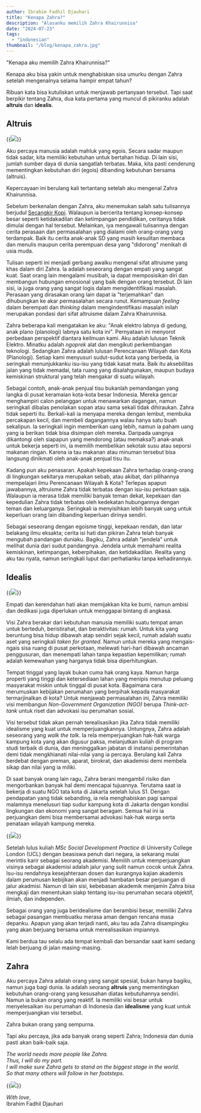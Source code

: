 ```yaml
---
author: Ibrahim Fadhil Djauhari
title: "Kenapa Zahra?"
description: "Alasanku memilih Zahra Khairunnisa"
date: "2024-07-23"
tags: 
  - "indonesian"
thumbnail: "/blog/kenapa_zahra.jpg"
---
```


"Kenapa aku memilih Zahra Khairunnisa?"

Kenapa aku bisa yakin untuk menghabiskan sisa umurku dengan Zahra setelah mengenalnya selama hampir empat tahun?

Ribuan kata bisa kutuliskan untuk menjawab pertanyaan tersebut. Tapi saat berpikir tentang Zahra, dua kata pertama yang muncul di pikiranku adalah **altruis** dan **idealis**.

## Altruis

{{<img caption="Zahra menyusuri kampung kota di Jakarta"
src="images/zahra_kampung.jpg" >}}

Aku percaya manusia adalah mahluk yang egois. Secara sadar maupun tidak sadar, kita memiliki kebutuhan untuk bertahan hidup. Di lain sisi, jumlah sumber daya di dunia sangatlah terbatas. Maka, kita pasti cenderung mementingkan kebutuhan diri (egois) dibanding kebutuhan bersama (altruis).

Kepercayaan ini berulang kali tertantang setelah aku mengenal Zahra Khairunnisa.

Sebelum berkenalan dengan Zahra, aku menemukan salah satu tulisannya berjudul [Secangkir Kopi](https://medium.com/@zahrannisa/secangkir-kopi-46b4d7761deb). Walaupun ia bercerita tentang konsep-konsep besar seperti ketidakadilan dan ketimpangan pendidikan, ceritanya tidak dimulai dengan hal tersebut. Melainkan, iya mengawali tulisannya dengan cerita perasaan dan permasalahan yang dialami oleh orang-orang yang terdampak. Baik itu cerita anak-anak SD yang masih kesulitan membaca dan menulis maupun cerita perempuan desa yang "didorong" menikah di usia muda.

Tulisan seperti ini menjadi gerbang awalku mengenal sifat altruisme yang khas dalam diri Zahra. Ia adalah seseorang dengan empati yang sangat kuat. Saat orang lain mengalami musibah, ia dapat memposisikan diri dan membangun hubungan emosional yang baik dengan orang tersebut. Di lain sisi, ia juga orang yang sangat logis dalam mengidentifikasi masalah. Perasaan yang dirasakan orang lain dapat ia "terjemahkan" dan dihubungkan ke akar permasalahan secara runut. Kemampuan *feeling* dalam berempati dan *thinking* dalam mengindentifikasi masalah inilah merupakan pondasi dari sifat altruisme dalam Zahra Khairunnisa. 

Zahra beberapa kali mengatakan ke aku: "Anak elektro labnya di gedung, anak plano (planologi) labnya satu kota ini". Pernyataan ini menyorot perbedaan perspektif diantara keilmuan kami. Aku adalah lulusan Teknik Elektro. Minatku adalah *ngoprek* alat dan mengikuti perkembangan teknologi. Sedangkan Zahra adalah lulusan Perencanaan Wilayah dan Kota (Planologi). Setiap kami menyusuri sudut-sudut kota yang berbeda, ia seringkali menunjukkanku isu-isu yang tidak kasat mata. Baik itu aksebilitas jalan yang tidak memadai, tata ruang yang disalahgunakan, maupun budaya kemiskinan struktural yang telah mengakar di suatu wilayah.

Sebagai contoh, anak-anak penjual tisu bukanlah pemandangan yang langka di pusat keramaian kota-kota besar Indonesia. Mereka gencar menghampiri calon pelanggan untuk menawarkan dagangan, namun seringkali dibalas penolakan sopan atau sama sekali tidak dihiraukan. Zahra tidak seperti itu. Berkali-kali ia menyapa mereka dengan lembut, membuka percakapan kecil, dan membeli dagangannya walau hanya satu buah sekalipun. Ia seringkali ingin memberikan uang lebih, namun ia paham uang yang ia berikan tidak bisa disimpan oleh mereka. Daripada uangnya dikantongi oleh siapapun yang mendorong (atau memaksa?) anak-anak untuk bekerja seperti ini, ia memilih membelikan sekotak susu atau seporsi makanan ringan. Karena ia tau makanan atau minuman tersebut bisa langsung dinikmati oleh anak-anak penjual tisu itu.

Kadang pun aku penasaran. Apakah kepekaan Zahra terhadap orang-orang di lingkungan sekitarya merupakan sebab, atau akibat, dari pilihannya mempelajari ilmu Perencanaan Wilayah & Kota? Terlepas apapun jawabannya, altruisme Zahra tidak terbatas dengan isu-isu perkotaan saja. Walaupun ia merasa tidak memiliki banyak teman dekat, kepekaan dan kepedulian Zahra tidak terbatas oleh kedekatan hubungannya dengan teman dan keluarganya. Seringkali ia menyisihkan lebih banyak uang untuk keperluan orang lain dibanding keperluan dirinya sendiri.

Sebagai seseorang dengan egoisme tinggi, kepekaan rendah, dan latar belakang ilmu eksakta; cerita isi hati dan pikiran Zahra telah banyak mengubah pandangan duniaku. Bagiku, Zahra adalah "jendela" untuk melihat dunia dari sudut pandangnya. Jendela untuk memahami realita kemiskinan, ketimpangan, keberpihakan, dan ketidakadilan. Realita yang aku tau nyata, namun seringkali luput dari perhatianku tanpa kehadirannya.

## Idealis

{{<img caption="Zahra berunjuk rasa mendukung pencabutan Pergub DKI 207/2016 tentang Penertiban Pemakaian / Penguasaan Tanah Tanpa Izin yang Berhak"
src="images/zahra_pidato_2.jpg" >}}

Empati dan kerendahan hati akan memijakkan kita ke bumi, namun ambisi dan dedikasi juga diperlukan untuk menggapai bintang di angkasa.

Visi Zahra berakar dari kebutuhan manusia memiliki suatu tempat aman untuk berteduh, beristirahat, dan beraktivitas: rumah. Untuk kita yang beruntung bisa hidup dibawah atap sendiri sejak kecil, rumah adalah suatu aset yang seringkali *taken for granted*. Namun untuk mereka yang mengais-ngais sisa ruang di pusat perkotaan, melewati hari-hari dibawah ancaman penggusuran, dan menempati lahan tanpa kepastian kepemilikan; rumah adalah kemewahan yang harganya tidak bisa diperhitungkan.

Tempat tinggal yang layak bukan cuma hak orang kaya. Namun harga properti yang tinggi dan ketersediaan lahan yang menipis menutup peluang masyarakat miskin untuk tinggal di pusat kota. Bagaimana cara merumuskan kebijakan perumahan yang berpihak kepada masyarakat termarjinalkan di kota? Untuk menjawab permasalahan ini, Zahra memiliki visi membangun *Non-Government Organization (NGO)* berupa *Think-act-tank* untuk riset dan advokasi isu perumahan sosial.

Visi tersebut tidak akan pernah terealisasikan jika Zahra tidak memiliki idealisme yang kuat untuk memperjuangkannya. Untungnya, Zahra adalah seseorang yang *walk the talk*. Ia rela memperjuangkan hak-hak warga kampung kota yang akan digusur paksa, melanjutkan kuliah di program studi terbaik di dunia, dan meninggalkan jabatan di instansi pemerintahan demi tidak mengkhianati nilai-nilai yang ia percaya. Berulang kali Zahra berdebat dengan preman, aparat, birokrat, dan akademisi demi membela sikap dan nilai yang ia miliki. 

Di saat banyak orang lain ragu, Zahra berani mengambil risiko dan mengorbankan banyak hal demi mencapai tujuannya. Terutama saat ia bekerja di suatu NGO tata kota di Jakarta setelah lulus S1. Dengan pendapatan yang tidak sebanding, ia rela menghabiskan pagi sampai malamnya menelusuri tiap sudur kampung kota di Jakarta dengan kondisi lingkungan dan ekonomi yang sangat beragam. Semua hal ini ia perjuangkan demi bisa membersamai advokasi hak-hak warga serta penataan wilayah kampung mereka.

{{<img caption="Wisuda Zahra dari program MSc Social Development Practice di University College London (UCL)"
src="images/zahra_wisuda.jpg" >}}

Setelah lulus kuliah *MSc Social Development Practice* di University College London (UCL) dengan beasiswa penuh dari negara, ia sekarang mulai merintis karir sebagai seorang akademisi. Memilih untuk memperjuangkan visinya sebagai akademisi adalah jalur yang sulit namun cocok untuk Zahra. Isu-isu rendahnya kesejahteraan dosen dan kurangnya kajian akademis dalam perumusan kebijikan akan menjadi hambatan besar perjuangan di jalur akadmisi. Namun di lain sisi, kebebasan akademik menjamin Zahra bisa mengkaji dan menentukan siakp tentang isu-isu perumahan secara objektif, ilmiah, dan independen.  

Sebagai orang yang juga beridealisme dan berambisi besar, memiliki Zahra sebagai pasangan membuatku merasa aman dengan rencana masa depanku. Apapun yang akan terjadi nanti, aku tau ada Zahra disampingku yang akan berjuang bersama untuk merealisasikan impiannya.

Kami berdua tau selalu ada tempat kembali dan bersandar saat kami sedang lelah berjuang di jalan masing-masing.

## Zahra

Aku percaya Zahra adalah orang yang sangat spesial, bukan hanya bagiku, namun juga bagi dunia. Ia adalah seorang **altruis** yang mementingkan kebutuhan orang-orang yang kesusahan diatas kebutuhannya sendiri. Namun ia bukan orang yang reaktif. Ia memiliki visi besar untuk menyelesaikan isu perumahan di Indonesia dan **idealisme** yang kuat untuk memperjuangkan visi tersebut.

Zahra bukan orang yang sempurna. 

Tapi aku percaya, jika ada banyak orang seperti Zahra; Indonesia dan dunia pasti akan baik-baik saja.

*The world needs more people like Zahra. \
Thus, I will do my part. \
I will make sure Zahra gets to stand on the biggest stage in the world. \
So that many others will follow in her footsteps.*

{{<img src="images/zahra_ibra.JPG" >}}

*With love*, \
Ibrahim Fadhil Djauhari